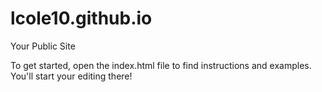  lcole10.github.io
=====================

Your Public Site

To get started, open the index.html file to find instructions and examples. You'll start your editing there!

